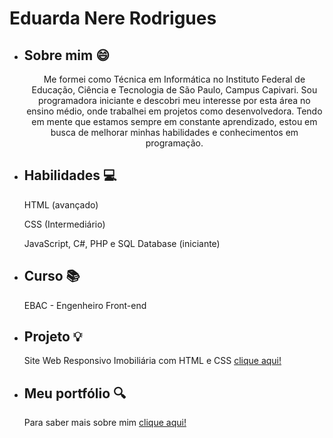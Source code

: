 <!DOCTYPE html>
<html>
<head>
  <meta charset="UTF-8">
</head>
<body>
  <h1>Eduarda Nere Rodrigues</h1>
  <ul>
    <li>
      <h2>Sobre mim 😄</h2>
      <p style="text-align: center;">Me formei como Técnica em Informática no Instituto Federal de Educação, Ciência e Tecnologia de São Paulo, Campus Capivari. Sou programadora iniciante e descobri meu interesse por esta área no ensino médio, onde trabalhei em projetos como desenvolvedora. Tendo em mente que estamos sempre em constante aprendizado, estou em busca de melhorar minhas habilidades e conhecimentos em programação.</p>
    </li>
    <li>
      <h2>Habilidades 💻</h2>
      <p>HTML (avançado)</p>
      <p>CSS (Intermediário)</p>
      <p>JavaScript, C#, PHP e SQL Database (iniciante)</p>
    </li>
    <li>
      <h2>Curso 📚</h2>
      <p>EBAC - Engenheiro Front-end</p>
    </li>
    <li>
      <h2>Projeto 💡</h2>
      <p>Site Web Responsivo Imobiliária com HTML e CSS
        <a href="https://eduarda-nere.github.io/imobiliaria/" target="_blank">clique aqui!</a>
      </p>
    </li>
    <li>
      <h2>Meu portfólio 🔍</h2>
      <p>Para saber mais sobre mim <a href="https://eduarda-nere.github.io/portfolio/" target="_blank">clique aqui!</a></p>
    </li>
  </ul>
</body>
</html>
